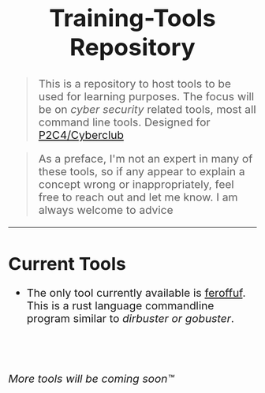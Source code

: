 <h1 align="center" style="font-size:48px"  > Training-Tools Repository </h1>
<!-- <p> This is a repository to host tools to be used for learning purposes. The focus will be on cyber security related tools, most all command line tools. <br><br> As a preface, I'm not an expert in many of these tools, so if any appear to explain a concept wrong in inappropriately, feel free to reach out and let me know. </p> -->

<div style="font-size:22px">

> This is a repository to host tools to be used for learning purposes. The focus will be on <i>cyber security</i> related tools, most all command line tools. Designed for [P2C4/Cyberclub](https://github.com/P2C2-Cyber)

> As a preface, I'm not an expert in many of these tools, so if any appear to explain a concept wrong or inappropriately, feel free to reach out and let me know. I am always welcome to advice 
</div>

---

<h1 align="left" style="font-size:36px" > Current Tools </h1>

<div style="font-size:22px">

* The only tool currently available is [feroffuf](https://github.com/P2C2-Cyber/Training-Tools/tree/main/feroffuf). This is a rust language commandline program similar to <i>dirbuster or gobuster</i>. 

<br><br>

<i>More tools will be coming soon:tm:</i>


